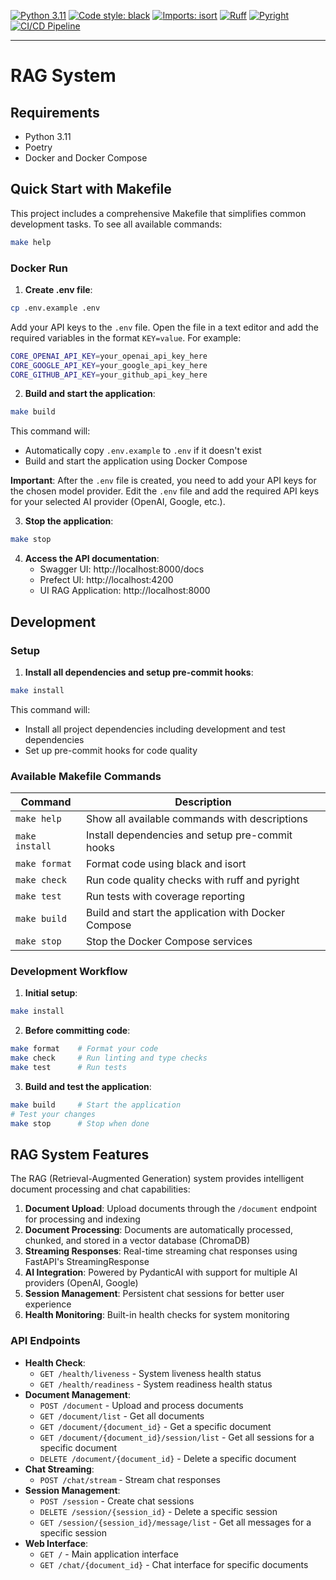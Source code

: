 [![Python 3.11](https://img.shields.io/badge/python-3.11-blue.svg)](https://www.python.org/downloads/release/python-3120/)
[![Code style: black](https://img.shields.io/badge/code%20style-black-000000.svg)](https://github.com/psf/black)
[![Imports: isort](https://img.shields.io/badge/%20imports-isort-%231674b1?style=flat&labelColor=ef8336)](https://pycqa.github.io/isort/)
[![Ruff](https://img.shields.io/endpoint?url=https://raw.githubusercontent.com/astral-sh/ruff/main/assets/badge/v2.json)](https://github.com/astral-sh/ruff)
[![Pyright](https://img.shields.io/badge/pyright-checked-informational.svg)](https://github.com/microsoft/pyright/)
[![CI/CD Pipeline](https://github.com/musashimiyomoto/rag-system/actions/workflows/ci.yml/badge.svg)](https://github.com/musashimiyomoto/rag-system/actions/workflows/ci.yml)

------------------------------------------------------------------------

# RAG System

## Requirements

- Python 3.11
- Poetry
- Docker and Docker Compose

## Quick Start with Makefile

This project includes a comprehensive Makefile that simplifies common development tasks. To see all available commands:

```bash
make help
```

### Docker Run

1. **Create .env file**:
```bash
cp .env.example .env
```

Add your API keys to the `.env` file. Open the file in a text editor and add the required variables in the format `KEY=value`. For example:
```bash
CORE_OPENAI_API_KEY=your_openai_api_key_here
CORE_GOOGLE_API_KEY=your_google_api_key_here
CORE_GITHUB_API_KEY=your_github_api_key_here
```

2. **Build and start the application**:
```bash
make build
```
This command will:
- Automatically copy `.env.example` to `.env` if it doesn't exist
- Build and start the application using Docker Compose

**Important**: After the `.env` file is created, you need to add your API keys for the chosen model provider. Edit the `.env` file and add the required API keys for your selected AI provider (OpenAI, Google, etc.).

3. **Stop the application**:
```bash
make stop
```

4. **Access the API documentation**:
   - Swagger UI: http://localhost:8000/docs
   - Prefect UI: http://localhost:4200
   - UI RAG Application: http://localhost:8000

## Development

### Setup

1. **Install all dependencies and setup pre-commit hooks**:
```bash
make install
```
This command will:
- Install all project dependencies including development and test dependencies
- Set up pre-commit hooks for code quality

### Available Makefile Commands

| Command | Description |
|---------|-------------|
| `make help` | Show all available commands with descriptions |
| `make install` | Install dependencies and setup pre-commit hooks |
| `make format` | Format code using black and isort |
| `make check` | Run code quality checks with ruff and pyright |
| `make test` | Run tests with coverage reporting |
| `make build` | Build and start the application with Docker Compose |
| `make stop` | Stop the Docker Compose services |

### Development Workflow

1. **Initial setup**:
```bash
make install
```

2. **Before committing code**:
```bash
make format    # Format your code
make check     # Run linting and type checks
make test      # Run tests
```

3. **Build and test the application**:
```bash
make build     # Start the application
# Test your changes
make stop      # Stop when done
```

## RAG System Features

The RAG (Retrieval-Augmented Generation) system provides intelligent document processing and chat capabilities:

1. **Document Upload**: Upload documents through the `/document` endpoint for processing and indexing
2. **Document Processing**: Documents are automatically processed, chunked, and stored in a vector database (ChromaDB)
3. **Streaming Responses**: Real-time streaming chat responses using FastAPI's StreamingResponse
4. **AI Integration**: Powered by PydanticAI with support for multiple AI providers (OpenAI, Google)
5. **Session Management**: Persistent chat sessions for better user experience
6. **Health Monitoring**: Built-in health checks for system monitoring

### API Endpoints

- **Health Check**:
  - `GET /health/liveness` - System liveness health status
  - `GET /health/readiness` - System readiness health status
- **Document Management**:
  - `POST /document` - Upload and process documents
  - `GET /document/list` - Get all documents
  - `GET /document/{document_id}` - Get a specific document
  - `GET /document/{document_id}/session/list` - Get all sessions for a specific document
  - `DELETE /document/{document_id}` - Delete a specific document
- **Chat Streaming**:
  - `POST /chat/stream` - Stream chat responses
- **Session Management**:
  - `POST /session` - Create chat sessions
  - `DELETE /session/{session_id}` - Delete a specific session
  - `GET /session/{session_id}/message/list` - Get all messages for a specific session
- **Web Interface**:
  - `GET /` - Main application interface
  - `GET /chat/{document_id}` - Chat interface for specific documents
